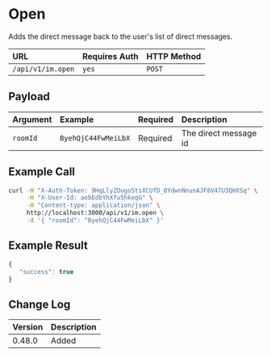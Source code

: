 # Open

Adds the direct message back to the user's list of direct messages.

| URL | Requires Auth | HTTP Method |
| :--- | :--- | :--- |
| `/api/v1/im.open` | `yes` | `POST` |

## Payload

| Argument | Example | Required | Description |
| :--- | :--- | :--- | :--- |
| `roomId` | `ByehQjC44FwMeiLbX` | Required | The direct message id |

## Example Call

```bash
curl -H "X-Auth-Token: 9HqLlyZOugoStsXCUfD_0YdwnNnunAJF8V47U3QHXSq" \
     -H "X-User-Id: aobEdbYhXfu5hkeqG" \
     -H "Content-type: application/json" \
     http://localhost:3000/api/v1/im.open \
     -d '{ "roomId": "ByehQjC44FwMeiLbX" }'
```

## Example Result

```javascript
{
   "success": true
}
```

## Change Log

| Version | Description |
| :--- | :--- |
| 0.48.0 | Added |


